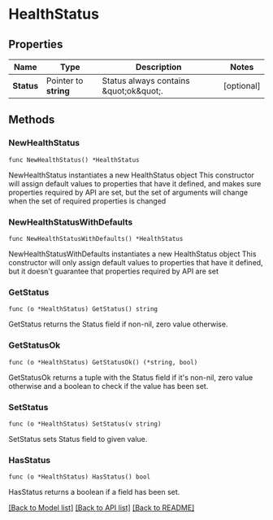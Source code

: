 # HealthStatus

## Properties

Name | Type | Description | Notes
------------ | ------------- | ------------- | -------------
**Status** | Pointer to **string** | Status always contains \&quot;ok\&quot;. | [optional] 

## Methods

### NewHealthStatus

`func NewHealthStatus() *HealthStatus`

NewHealthStatus instantiates a new HealthStatus object
This constructor will assign default values to properties that have it defined,
and makes sure properties required by API are set, but the set of arguments
will change when the set of required properties is changed

### NewHealthStatusWithDefaults

`func NewHealthStatusWithDefaults() *HealthStatus`

NewHealthStatusWithDefaults instantiates a new HealthStatus object
This constructor will only assign default values to properties that have it defined,
but it doesn't guarantee that properties required by API are set

### GetStatus

`func (o *HealthStatus) GetStatus() string`

GetStatus returns the Status field if non-nil, zero value otherwise.

### GetStatusOk

`func (o *HealthStatus) GetStatusOk() (*string, bool)`

GetStatusOk returns a tuple with the Status field if it's non-nil, zero value otherwise
and a boolean to check if the value has been set.

### SetStatus

`func (o *HealthStatus) SetStatus(v string)`

SetStatus sets Status field to given value.

### HasStatus

`func (o *HealthStatus) HasStatus() bool`

HasStatus returns a boolean if a field has been set.


[[Back to Model list]](../README.md#documentation-for-models) [[Back to API list]](../README.md#documentation-for-api-endpoints) [[Back to README]](../README.md)


